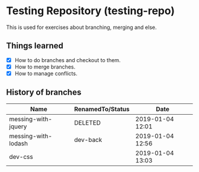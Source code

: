 # Testing Repository (testing-repo)

This is used for exercises about branching, merging and else.

## Things learned

- [X] How to do branches and checkout to them.
- [X] How to merge branches.
- [X] How to manage conflicts.

## History of branches

Name|RenamedTo/Status|Date
-|-|-
messing-with-jquery|DELETED|2019-01-04 12:01
messing-with-lodash|dev-back|2019-01-04 12:56
dev-css||2019-01-04 13:03
